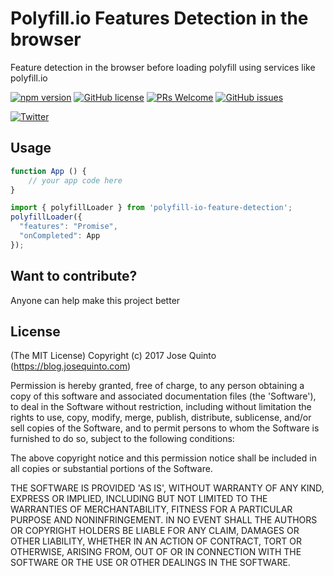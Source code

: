 # Polyfill.io Features Detection in the browser
Feature detection in the browser before loading polyfill using services like polyfill.io

[![npm version](https://badge.fury.io/js/polyfill-io-feature-detection.svg)](https://badge.fury.io/js/polyfill-io-feature-detection)
[![GitHub license](https://img.shields.io/badge/license-MIT-blue.svg)](https://raw.githubusercontent.com/jquintozamora/polyfill-io-feature-detection/master/LICENSE)
[![PRs Welcome](https://img.shields.io/badge/PRs-welcome-brightgreen.svg)](Readme.md#Contributing)
[![GitHub issues](https://img.shields.io/github/issues/jquintozamora/polyfill-io-feature-detection.svg)](https://github.com/jquintozamora/polyfill-io-feature-detection/issues)

[![Twitter](https://img.shields.io/twitter/url/https/github.com/jquintozamora/polyfill-io-feature-detection.svg?style=social)](https://twitter.com/intent/tweet?text=Wow:&url=%5Bobject%20Object%5D)

## Usage
```js
function App () {
    // your app code here
}

import { polyfillLoader } from 'polyfill-io-feature-detection';
polyfillLoader({
  "features": "Promise",
  "onCompleted": App
});
```


## Want to contribute?
Anyone can help make this project better

## License
(The MIT License)
Copyright (c) 2017 Jose Quinto (https://blog.josequinto.com)

Permission is hereby granted, free of charge, to any person obtaining a copy of this software and associated documentation files (the 'Software'), to deal in the Software without restriction, including without limitation the rights to use, copy, modify, merge, publish, distribute, sublicense, and/or sell copies of the Software, and to permit persons to whom the Software is furnished to do so, subject to the following conditions:

The above copyright notice and this permission notice shall be included in all copies or substantial portions of the Software.

THE SOFTWARE IS PROVIDED 'AS IS', WITHOUT WARRANTY OF ANY KIND, EXPRESS OR IMPLIED, INCLUDING BUT NOT LIMITED TO THE WARRANTIES OF MERCHANTABILITY, FITNESS FOR A PARTICULAR PURPOSE AND NONINFRINGEMENT. IN NO EVENT SHALL THE AUTHORS OR COPYRIGHT HOLDERS BE LIABLE FOR ANY CLAIM, DAMAGES OR OTHER LIABILITY, WHETHER IN AN ACTION OF CONTRACT, TORT OR OTHERWISE, ARISING FROM, OUT OF OR IN CONNECTION WITH THE SOFTWARE OR THE USE OR OTHER DEALINGS IN THE SOFTWARE.
